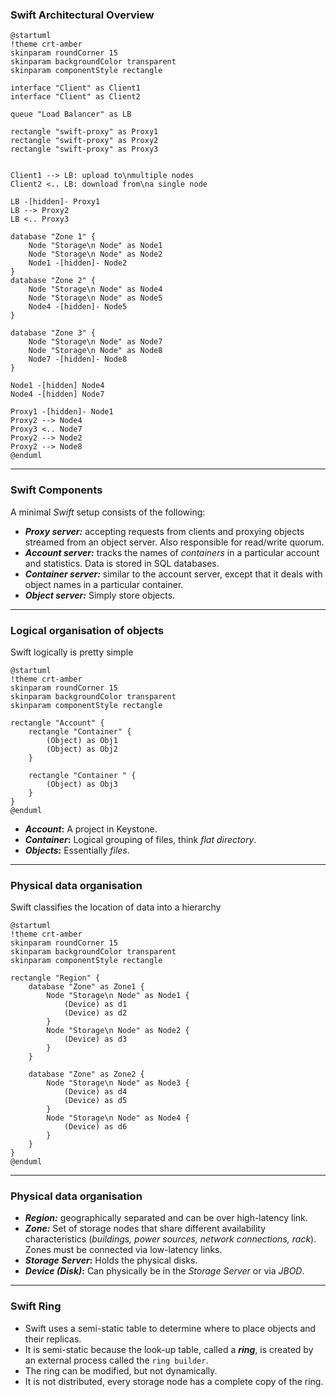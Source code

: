 ### <span class="color-openstack-red">Swift</span> Architectural Overview

```language-plantuml
@startuml
!theme crt-amber
skinparam roundCorner 15
skinparam backgroundColor transparent
skinparam componentStyle rectangle

interface "Client" as Client1
interface "Client" as Client2

queue "Load Balancer" as LB

rectangle "swift-proxy" as Proxy1
rectangle "swift-proxy" as Proxy2
rectangle "swift-proxy" as Proxy3


Client1 --> LB: upload to\nmultiple nodes
Client2 <.. LB: download from\na single node

LB -[hidden]- Proxy1
LB --> Proxy2
LB <.. Proxy3

database "Zone 1" {
    Node "Storage\n Node" as Node1
    Node "Storage\n Node" as Node2
    Node1 -[hidden]- Node2
}
database "Zone 2" {
    Node "Storage\n Node" as Node4
    Node "Storage\n Node" as Node5
    Node4 -[hidden]- Node5
}

database "Zone 3" {
    Node "Storage\n Node" as Node7
    Node "Storage\n Node" as Node8
    Node7 -[hidden]- Node8
}

Node1 -[hidden] Node4
Node4 -[hidden] Node7

Proxy1 -[hidden]- Node1
Proxy2 --> Node4
Proxy3 <.. Node7
Proxy2 --> Node2
Proxy2 --> Node8
@enduml
```

---

### <span class="color-openstack-red">Swift</span> Components

A minimal _Swift_ setup consists of the following:

- **_Proxy server:_** accepting requests from clients and proxying objects streamed from an object server. Also responsible for read/write quorum.
- **_Account server:_** tracks the names of _containers_ in a particular account and statistics. Data is stored in SQL databases.
- **_Container server:_** similar to the account server, except that it deals with object names in a particular container.
- **_Object server:_** Simply store objects.

---

### <span class="color-yellow-400">Logical organisation of objects</span>

Swift logically is pretty simple

```language-plantuml
@startuml
!theme crt-amber
skinparam roundCorner 15
skinparam backgroundColor transparent
skinparam componentStyle rectangle

rectangle "Account" {
    rectangle "Container" {
        (Object) as Obj1
        (Object) as Obj2
    }

    rectangle "Container " {
        (Object) as Obj3
    }
}
@enduml
```
- **_Account_:** A project in Keystone.
- **_Container_:** Logical grouping of files, think _flat directory_.
- **_Objects_:** Essentially _files_.

---

### <span class="color-yellow-400">Physical data organisation</span>

Swift classifies the location of data into a hierarchy

```language-plantuml
@startuml
!theme crt-amber
skinparam roundCorner 15
skinparam backgroundColor transparent
skinparam componentStyle rectangle

rectangle "Region" {
    database "Zone" as Zone1 {
        Node "Storage\n Node" as Node1 {
            (Device) as d1
            (Device) as d2
        }
        Node "Storage\n Node" as Node2 {
            (Device) as d3
        }
    }

    database "Zone" as Zone2 {
        Node "Storage\n Node" as Node3 {
            (Device) as d4
            (Device) as d5
        }
        Node "Storage\n Node" as Node4 {
            (Device) as d6
        }
    }
}
@enduml
```
---

### <span class="color-yellow-400">Physical data organisation</span>

- **_Region:_** geographically separated and can be over high-latency link.
- **_Zone:_** Set of storage nodes that share different availability characteristics (_buildings, power sources, network connections, rack_). Zones must be connected via low-latency links.
- **_Storage Server_:** Holds the physical disks.
- **_Device (Disk)_:**  Can physically be in the _Storage Server_ or via _JBOD_.

---

### <span class="color-yellow-400">Swift Ring</span>

- Swift uses a semi-static table to determine where to place objects and their replicas.
- It is semi-static because the look-up table, called a **_ring_**, is created by an external process called the `ring builder`.
- The ring can be modified, but not dynamically.
- It is not distributed, every storage node has a complete copy of the ring.
